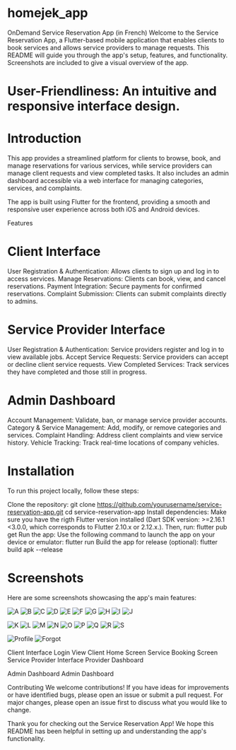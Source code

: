# homejek_app

OnDemand Service Reservation App (in French)
Welcome to the Service Reservation App, a Flutter-based mobile application that enables clients to book services and allows service providers to manage requests. This README will guide you through the app's setup, features, and functionality. Screenshots are included to give a visual overview of the app.

# User-Friendliness: An intuitive and responsive interface design.

# Introduction

This app provides a streamlined platform for clients to browse, book, and manage reservations for various services, while service providers can manage client requests and view completed tasks. It also includes an admin dashboard accessible via a web interface for managing categories, services, and complaints.

The app is built using Flutter for the frontend, providing a smooth and responsive user experience across both iOS and Android devices.

Features

# Client Interface

User Registration & Authentication: Allows clients to sign up and log in to access services.
Manage Reservations: Clients can book, view, and cancel reservations.
Payment Integration: Secure payments for confirmed reservations.
Complaint Submission: Clients can submit complaints directly to admins.

# Service Provider Interface

User Registration & Authentication: Service providers register and log in to view available jobs.
Accept Service Requests: Service providers can accept or decline client service requests.
View Completed Services: Track services they have completed and those still in progress.

# Admin Dashboard

Account Management: Validate, ban, or manage service provider accounts.
Category & Service Management: Add, modify, or remove categories and services.
Complaint Handling: Address client complaints and view service history.
Vehicle Tracking: Track real-time locations of company vehicles.

# Installation

To run this project locally, follow these steps:

Clone the repository:
git clone https://github.com/yourusername/service-reservation-app.git
cd service-reservation-app
Install dependencies: Make sure you have the rigth Flutter version installed (Dart SDK version: >=2.16.1 <3.0.0, which corresponds to Flutter 2.10.x or 2.12.x.). Then, run:
flutter pub get
Run the app: Use the following command to launch the app on your device or emulator:
flutter run
Build the app for release (optional):
flutter build apk --release

# Screenshots

Here are some screenshots showcasing the app's main features:

![A](screenshots/A.png)
![B](screenshots/B.png)
![C](screenshots/C.png)
![D](screenshots/D.png)
![E](screenshots/E.png)
![F](screenshots/F.png)
![G](screenshots/G.png)
![H](screenshots/H.png)
![I](screenshots/I.png)
![J](screenshots/J.png)

![K](screenshots/K.png)
![L](screenshots/L.png)
![M](screenshots/M.png)
![N](screenshots/N.png)
![O](screenshots/O.png)
![P](screenshots/P.png)
![Q](screenshots/Q.png)
![R](screenshots/R.png)
![S](screenshots/S.png)

![Profile](screenshots/Profile.png)
![Forgot](screenshots/Forgot.png)

Client Interface
Login View
Client Home Screen
Service Booking Screen
Service Provider Interface
Provider Dashboard

Admin Dashboard
Admin Dashboard

Contributing
We welcome contributions! If you have ideas for improvements or have identified bugs, please open an issue or submit a pull request. For major changes, please open an issue first to discuss what you would like to change.

Thank you for checking out the Service Reservation App! We hope this README has been helpful in setting up and understanding the app's functionality.
